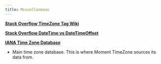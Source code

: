 ```yaml
---
title: Miscellaneous
---
```


<b><a href="https://stackoverflow.com/tags/timezone/info" target="_blank">Stack Overflow TimeZone Tag Wiki</a></b>

<b><a href="https://stackoverflow.com/q/4331189" target="_blank">Stack Overflow DateTime vs DateTimeOffset</a></b>

<b><a href="https://www.iana.org/time-zones" target="_blank">IANA Time Zone Database</a></b>
- Main time zone database. This is where Moment TimeZone sources its data from.
